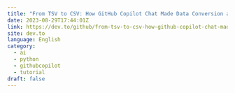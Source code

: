 ```yaml
---
title: "From TSV to CSV: How GitHub Copilot Chat Made Data Conversion a Breeze!"
date: 2023-08-29T17:44:01Z
link: https://dev.to/github/from-tsv-to-csv-how-github-copilot-chat-made-data-conversion-a-breeze-2i3g?utm_medium=RSS&utm_source=news.12bit.vn
site: dev.to
language: English
category:
  - ai
  - python
  - githubcopilot
  - tutorial
draft: false
---
```

